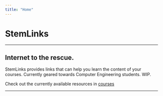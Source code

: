 ```yaml
---
title: "Home"
---
```


# StemLinks

---

## Internet to the rescue.

StemLinks provides links that can help you learn the content of your courses. Currently geared towards Computer Engineering students. WIP.

Check out the currently available resources in [courses](./courses)

---
